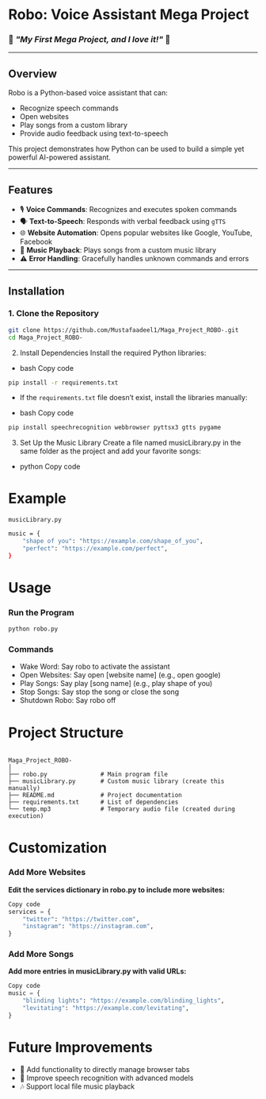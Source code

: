 # **Robo: Voice Assistant Mega Project**  
### 🌟 _"My First Mega Project, and I love it!"_ 🌟

---

## **Overview**  
Robo is a Python-based voice assistant that can:
- Recognize speech commands
- Open websites
- Play songs from a custom library
- Provide audio feedback using text-to-speech

This project demonstrates how Python can be used to build a simple yet powerful AI-powered assistant.

---

## **Features**  
- 🎙️ **Voice Commands**: Recognizes and executes spoken commands  
- 🗣️ **Text-to-Speech**: Responds with verbal feedback using `gTTS`  
- 🌐 **Website Automation**: Opens popular websites like Google, YouTube, Facebook  
- 🎵 **Music Playback**: Plays songs from a custom music library  
- ⚠️ **Error Handling**: Gracefully handles unknown commands and errors  

---

## **Installation**  

### 1. Clone the Repository  
```bash
git clone https://github.com/Mustafaadeel1/Maga_Project_ROBO-.git
cd Maga_Project_ROBO-
```
2. Install Dependencies
Install the required Python libraries:

* bash Copy code
```bash
pip install -r requirements.txt
```
* If the `requirements.txt` file doesn’t exist, install the libraries manually:


* bash
Copy code
```bash
pip install speechrecognition webbrowser pyttsx3 gtts pygame
```
3. Set Up the Music Library
Create a file named musicLibrary.py in the same folder as the project and add your favorite songs:

* python
Copy code 
# Example 
`musicLibrary.py`
```bash
music = {
    "shape of you": "https://example.com/shape_of_you",
    "perfect": "https://example.com/perfect",
}
```
# Usage
### Run the Program
```bash
python robo.py
```
### Commands
* Wake Word: Say robo to activate the assistant
* Open Websites: Say open [website name] (e.g., open google)
* Play Songs: Say play [song name] (e.g., play shape of you)
* Stop Songs: Say stop the song or close the song
* Shutdown Robo: Say robo off
# Project Structure
```

Maga_Project_ROBO-
│
├── robo.py               # Main program file
├── musicLibrary.py       # Custom music library (create this manually)
├── README.md             # Project documentation
├── requirements.txt      # List of dependencies
└── temp.mp3              # Temporary audio file (created during execution)
```
# Customization
### Add More Websites
__Edit the services dictionary in robo.py to include more websites:__

```python
Copy code
services = {
    "twitter": "https://twitter.com",
    "instagram": "https://instagram.com",
}
```
### Add More Songs
__Add more entries in musicLibrary.py with valid URLs:__

```python
Copy code
music = {
    "blinding lights": "https://example.com/blinding_lights",
    "levitating": "https://example.com/levitating",
}
```
# Future Improvements
* 🔧 Add functionality to directly manage browser tabs
* 🎤 Improve speech recognition with advanced models
* 🎶 Support local file music playback











